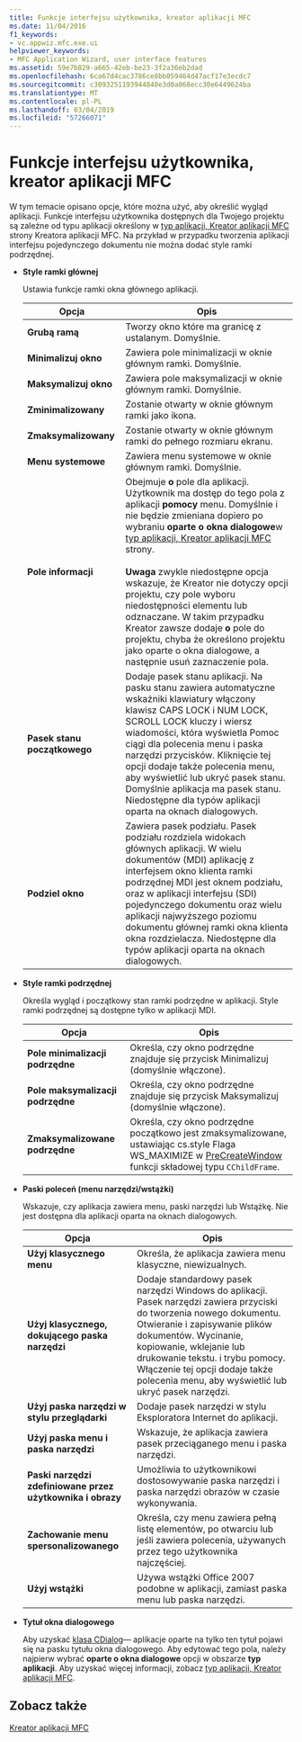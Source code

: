 ```yaml
---
title: Funkcje interfejsu użytkownika, kreator aplikacji MFC
ms.date: 11/04/2016
f1_keywords:
- vc.appwiz.mfc.exe.ui
helpviewer_keywords:
- MFC Application Wizard, user interface features
ms.assetid: 59e7b829-a665-42eb-be23-3f2a36eb2dad
ms.openlocfilehash: 6ca67d4cac3786ce8bb059464d47acf17e3ecdc7
ms.sourcegitcommit: c3093251193944840e3d0a068ecc30e6449624ba
ms.translationtype: MT
ms.contentlocale: pl-PL
ms.lasthandoff: 03/04/2019
ms.locfileid: "57266071"
---
```

# <a name="user-interface-features-mfc-application-wizard"></a>Funkcje interfejsu użytkownika, kreator aplikacji MFC

W tym temacie opisano opcje, które można użyć, aby określić wygląd aplikacji. Funkcje interfejsu użytkownika dostępnych dla Twojego projektu są zależne od typu aplikacji określony w [typ aplikacji, Kreator aplikacji MFC](../../mfc/reference/application-type-mfc-application-wizard.md) strony Kreatora aplikacji MFC. Na przykład w przypadku tworzenia aplikacji interfejsu pojedynczego dokumentu nie można dodać style ramki podrzędnej.

- **Style ramki głównej**

   Ustawia funkcje ramki okna głównego aplikacji.

   |Opcja|Opis|
   |------------|-----------------|
   |**Grubą ramą**|Tworzy okno które ma granicę z ustalanym. Domyślnie.|
   |**Minimalizuj okno**|Zawiera pole minimalizacji w oknie głównym ramki. Domyślnie.|
   |**Maksymalizuj okno**|Zawiera pole maksymalizacji w oknie głównym ramki. Domyślnie.|
   |**Zminimalizowany**|Zostanie otwarty w oknie głównym ramki jako ikona.|
   |**Zmaksymalizowany**|Zostanie otwarty w oknie głównym ramki do pełnego rozmiaru ekranu.|
   |**Menu systemowe**|Zawiera menu systemowe w oknie głównym ramki. Domyślnie.|
   |**Pole informacji**|Obejmuje **o** pole dla aplikacji. Użytkownik ma dostęp do tego pola z aplikacji **pomocy** menu. Domyślnie i nie będzie zmieniana dopiero po wybraniu **oparte o okna dialogowe**w [typ aplikacji, Kreator aplikacji MFC](../../mfc/reference/application-type-mfc-application-wizard.md) strony.<br /><br /> **Uwaga** zwykle niedostępne opcja wskazuje, że Kreator nie dotyczy opcji projektu, czy pole wyboru niedostępności elementu lub odznaczane. W takim przypadku Kreator zawsze dodaje **o** pole do projektu, chyba że określono projektu jako oparte o okna dialogowe, a następnie usuń zaznaczenie pola.|
   |**Pasek stanu początkowego**|Dodaje pasek stanu aplikacji. Na pasku stanu zawiera automatyczne wskaźniki klawiatury włączony klawisz CAPS LOCK i NUM LOCK, SCROLL LOCK kluczy i wiersz wiadomości, która wyświetla Pomoc ciągi dla polecenia menu i paska narzędzi przycisków. Kliknięcie tej opcji dodaje także polecenia menu, aby wyświetlić lub ukryć pasek stanu. Domyślnie aplikacja ma pasek stanu. Niedostępne dla typów aplikacji oparta na oknach dialogowych.|
   |**Podziel okno**|Zawiera pasek podziału. Pasek podziału rozdziela widokach głównych aplikacji. W wielu dokumentów (MDI) aplikację z interfejsem okno klienta ramki podrzędnej MDI jest oknem podziału, oraz w aplikacji interfejsu (SDI) pojedynczego dokumentu oraz wielu aplikacji najwyższego poziomu dokumentu głównej ramki okna klienta okna rozdzielacza. Niedostępne dla typów aplikacji oparta na oknach dialogowych.|

- **Style ramki podrzędnej**

   Określa wygląd i początkowy stan ramki podrzędne w aplikacji. Style ramki podrzędnej są dostępne tylko w aplikacji MDI.

   |Opcja|Opis|
   |------------|-----------------|
   |**Pole minimalizacji podrzędne**|Określa, czy okno podrzędne znajduje się przycisk Minimalizuj (domyślnie włączone).|
   |**Pole maksymalizacji podrzędne**|Określa, czy okno podrzędne znajduje się przycisk Maksymalizuj (domyślnie włączone).|
   |**Zmaksymalizowane podrzędne**|Określa, czy okno podrzędne początkowo jest zmaksymalizowane, ustawiając cs.style Flaga WS_MAXIMIZE w [PreCreateWindow](../../mfc/reference/cwnd-class.md#precreatewindow) funkcji składowej typu `CChildFrame`.|

- **Paski poleceń (menu narzędzi/wstążki)**

   Wskazuje, czy aplikacja zawiera menu, paski narzędzi lub Wstążkę. Nie jest dostępna dla aplikacji oparta na oknach dialogowych.

   |Opcja|Opis|
   |------------|-----------------|
   |**Użyj klasycznego menu**|Określa, że aplikacja zawiera menu klasyczne, niewizualnych.|
   |**Użyj klasycznego, dokującego paska narzędzi**|Dodaje standardowy pasek narzędzi Windows do aplikacji. Pasek narzędzi zawiera przyciski do tworzenia nowego dokumentu. Otwieranie i zapisywanie plików dokumentów. Wycinanie, kopiowanie, wklejanie lub drukowanie tekstu. i trybu pomocy. Włączenie tej opcji dodaje także polecenia menu, aby wyświetlić lub ukryć pasek narzędzi.|
   |**Użyj paska narzędzi w stylu przeglądarki**|Dodaje pasek narzędzi w stylu Eksploratora Internet do aplikacji.|
   |**Użyj paska menu i paska narzędzi**|Wskazuje, że aplikacja zawiera pasek przeciąganego menu i paska narzędzi.|
   |**Paski narzędzi zdefiniowane przez użytkownika i obrazy**|Umożliwia to użytkownikowi dostosowywanie paska narzędzi i paska narzędzi obrazów w czasie wykonywania.|
   |**Zachowanie menu spersonalizowanego**|Określa, czy menu zawiera pełną listę elementów, po otwarciu lub jeśli zawiera polecenia, używanych przez tego użytkownika najczęściej.|
   |**Użyj wstążki**|Używa wstążki Office 2007 podobne w aplikacji, zamiast paska menu lub paska narzędzi.|

- **Tytuł okna dialogowego**

   Aby uzyskać [klasa CDialog](../../mfc/reference/cdialog-class.md)— aplikacje oparte na tylko ten tytuł pojawi się na pasku tytułu okna dialogowego. Aby edytować tego pola, należy najpierw wybrać **oparte o okna dialogowe** opcji w obszarze **typ aplikacji**. Aby uzyskać więcej informacji, zobacz [typ aplikacji, Kreator aplikacji MFC](../../mfc/reference/application-type-mfc-application-wizard.md).

## <a name="see-also"></a>Zobacz także

[Kreator aplikacji MFC](../../mfc/reference/mfc-application-wizard.md)
